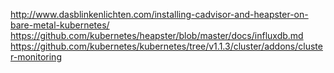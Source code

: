 http://www.dasblinkenlichten.com/installing-cadvisor-and-heapster-on-bare-metal-kubernetes/
https://github.com/kubernetes/heapster/blob/master/docs/influxdb.md
https://github.com/kubernetes/kubernetes/tree/v1.1.3/cluster/addons/cluster-monitoring
